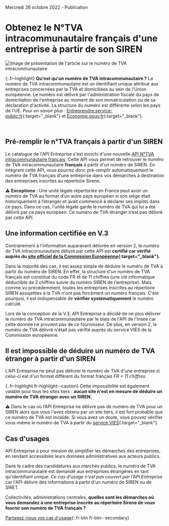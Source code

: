 Mercredi 26 octobre 2022 - Publication

# Obtenez le N°TVA intracommunautaire français d'une entreprise à partir de son SIREN

![Image de présentation de l'article sur le numéro de TVA intracommunautaire](<%= image_path('api_entreprise/blog/num-tva-intra.png') %>)

{:.fr-highlight}
**Qu'est qu'un numéro de TVA intracommunautaire ?**
Le numéro de TVA intracommunautaire est un identifiant unique attribué aux entreprises concernées par la TVA et domiciliées au sein de l'Union européenne. Le numéro est délivré par l'administration fiscale du pays de domiciliation de l'entreprise au moment de son immatriculation ou de sa déclaration d'activité. La structure du numéro est différente selon les pays de l'UE.
*Pour en savoir plus :* [Entreprendre.service-public.fr](https://entreprendre.service-public.fr/vosdroits/F23570){:target="_blank"} et [Economie.gouv.fr](https://www.economie.gouv.fr/entreprises/activite-entreprise-numero-tva-intracommunautaire){:target="_blank"}.

<br>

## Pré-remplir le n°TVA français à partir d'un SIREN

Le catalogue de l'API Entreprise s'est enrichi d'une nouvelle [API N°TVA intracommunautaire français](<%= endpoint_path(uid: 'commission_europeenne/numero_tva') %>). Cette API vous permet de retrouver le numéro de TVA intracommunautaire **français** à partir d'un numéro de SIREN. En intégrant cette API, vous pourrez donc pré-remplir automatiquement le numéro de TVA français d'une entreprise dans vos démarches à destination des entreprises inscrites au répertoire Sirene.

⚠️ **Exceptions :** Une unité légale répertoriée en France peut avoir un numéro de TVA au format d'un autre pays européen si son siège était historiquement à l’étranger et avait commencé à déclarer ses impôts dans ce pays. Dans ce cas, l’unité légale garde le numéro de TVA qui lui a été délivré par ce pays européen. Ce numéro de TVA étranger n’est pas délivré par cette API.


## Une information certifiée en V.3

Contrairement à l'information auparavant délivrée en version 2, le numéro de TVA intracomunautaire délivré par cette API est **certifié car vérifié auprès du [site officiel de la Commission Européenne](https://ec.europa.eu/taxation_customs/vies/#/vat-validation){:target="_blank"}**.

Dans la majorité des cas, il est assez simple de déduire le numéro de TVA à partir du numéro de SIREN. En effet, la structure d'un numéro de TVA français est constitué du code FR et de 11 chiffres (une clé informatique déductible de 2 chiffres suivie du numéro SIREN de l'entreprise). Mais comme vu précédemment, toutes les entreprises inscrites au répertoire SIREN assujetties à la TVA n'ont pas forcément un numéro français. C'est pourquoi, il est indispensable de **vérifier systématiquement** le numéro calculé.

Lors de la conception de la V.3, API Entreprise a décidé de ne plus délivrer le numéro de TVA intracommunautaire par le biais de l'API de l'Insee car cette donnée ne provient pas de ce fournisseur. De plus, en version 2, le numéro de TVA délivré n'était pas vérifié auprès du service VIES de la Commission européenne.

## Il est impossible de déduire un numéro de TVA étranger à partir d'un SIREN

L'API Entreprise ne peut pas délivrer le numéro de TVA d'une entreprise si celui-ci est d'un format différent du format français _FR + 11 chiffres_.

{:.fr-highlight.fr-highlight--caution}
Cette impossibilité est également valable pour tous les sites tiers : **aucun site n'est en mesure de déduire un numéro de TVA étranger avec un SIREN**. 

⚠️ Dans le cas où l’API Entreprise ne délivre pas de numéro de TVA pour un SIREN alors que vous l'avez obtenu par un site tiers, il est fort probable que ce numéro de TVA est invalide. 
Si vous avez un doute, vous pouvez vérifier vous-même le numéro de TVA à partir du [service VIES](https://ec.europa.eu/taxation_customs/vies/#/vat-validation){:target="_blank"}.

## Cas d'usages

API Entreprise a pour mission de simplifier les démarches des entreprises, en rendant accessibles leurs données administratives aux acteurs publics. 

Dans le cadre des candidatures aux marchés publics, le numéro de TVA intracommunautaire est demandé aux entreprises étrangères en tant qu'identifiant unique. *Ce cas d'usage n'est pas couvert par l'API Entreprise* car l'API délivre des informations à partir d'un numéro de SIREN ou de SIRET.

Collectivités, administrations centrales, **quelles sont les démarches où vous demandez à une entreprise inscrite au répertoire Sirene de vous fournir son numéro de TVA français ?**

[Partagez-nous vos cas d'usage](https://form.typeform.com/to/MXv9b011){:.fr-btn fr-btn--secondary}

